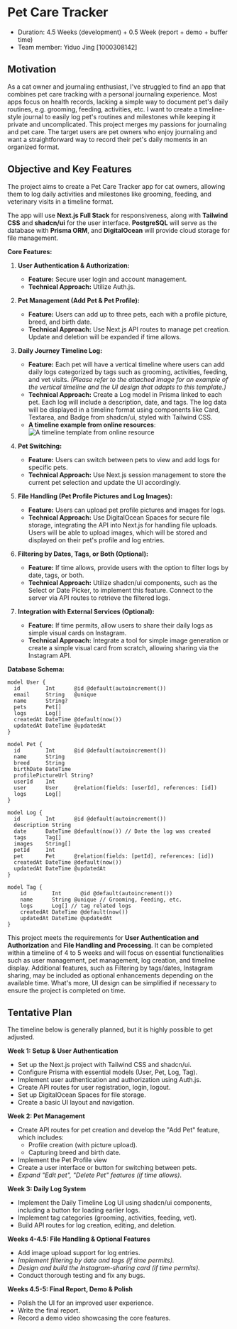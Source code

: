 # Pet Care Tracker

* Duration: 4.5 Weeks (development) + 0.5 Week (report + demo + buffer time)
* Team member: Yiduo Jing [1000308142]

## Motivation
As a cat owner and journaling enthusiast, I've struggled to find an app that combines pet care tracking with a personal journaling experience. Most apps focus on health records, lacking a simple way to document pet's daily routines, e.g. grooming, feeding, activities, etc. I want to create a timeline-style journal to easily log pet's routines and milestones while keeping it private and uncomplicated. This project merges my passions for journaling and pet care. The target users are pet owners who enjoy journaling and want a straightforward way to record their pet's daily moments in an organized format.


## Objective and Key Features
The project aims to create a Pet Care Tracker app for cat owners, allowing them to log daily activities and milestones like grooming, feeding, and veterinary visits in a timeline format.

The app will use **Next.js Full Stack** for responsiveness, along with **Tailwind CSS** and **shadcn/ui** for the user interface. **PostgreSQL** will serve as the database with **Prisma ORM**, and **DigitalOcean** will provide cloud storage for file management.

**Core Features:**

1. **User Authentication & Authorization:**
   - **Feature:** Secure user login and account management.
   - **Technical Approach:** Utilize Auth.js.

2. **Pet Management (Add Pet & Pet Profile):**
   - **Feature:** Users can add up to three pets, each with a profile picture, breed, and birth date.
   - **Technical Approach:** Use Next.js API routes to manage pet creation.  Update and deletion will be expanded if time allows.

3. **Daily Journey Timeline Log:**
   - **Feature:** Each pet will have a vertical timeline where users can add daily logs categorized by tags such as grooming, activities, feeding, and vet visits. *(Please refer to the attached image for an example of the vertical timeline and the UI design that adapts to this template.)*
   - **Technical Approach:** Create a Log model in Prisma linked to each pet. Each log will include a description, date, and tags. The log data will be displayed in a timeline format using components like Card, Textarea, and Badge from shadcn/ui, styled with Tailwind CSS.
   - **A timeline example from online resources**:![A timeline template from online resource](https://venngage-wordpress.s3.amazonaws.com/uploads/2022/11/Kanye-and-Parler-Business-History-Timeline.png)

4. **Pet Switching:**
   - **Feature:** Users can switch between pets to view and add logs for specific pets.
   - **Technical Approach:** Use Next.js session management to store the current pet selection and update the UI accordingly.

5. **File Handling (Pet Profile Pictures and Log Images):**
   - **Feature:** Users can upload pet profile pictures and images for logs.
   - **Technical Approach:** Use DigitalOcean Spaces for secure file storage, integrating the API into Next.js for handling file uploads. Users will be able to upload images, which will be stored and displayed on their pet's profile and log entries.

6. **Filtering by Dates, Tags, or Both (Optional):**  
   - **Feature:** If time allows, provide users with the option to filter logs by date, tags, or both.
   - **Technical Approach:** Utilize shadcn/ui components, such as the Select or Date Picker, to implement this feature. Connect to the server via API routes to retrieve the filtered logs.

7. **Integration with External Services (Optional):**
   - **Feature:** If time permits, allow users to share their daily logs as simple visual cards on Instagram.
   - **Technical Approach:** Integrate a tool for simple image generation or create a simple visual card from scratch, allowing sharing via the Instagram API.

**Database Schema:**
```
model User {
  id        Int      @id @default(autoincrement())
  email     String   @unique
  name      String?
  pets      Pet[]
  logs      Log[]
  createdAt DateTime @default(now())
  updatedAt DateTime @updatedAt
}

model Pet {
  id        Int      @id @default(autoincrement())
  name      String
  breed     String
  birthDate DateTime
  profilePictureUrl String?
  userId    Int
  user      User     @relation(fields: [userId], references: [id])
  logs      Log[]
}

model Log {
  id        Int      @id @default(autoincrement())
  description String
  date      DateTime @default(now()) // Date the log was created
  tags      Tag[]
  images    String[]
  petId     Int
  pet       Pet      @relation(fields: [petId], references: [id])
  createdAt DateTime @default(now())
  updatedAt DateTime @updatedAt
}

model Tag {
    id        Int      @id @default(autoincrement())
    name      String @unique // Grooming, Feeding, etc.
    logs      Log[] // tag related logs
    createdAt DateTime @default(now())
    updatedAt DateTime @updatedAt
}
```

This project meets the requirements for **User Authentication and Authorization** and **File Handling and Processing**. It can be completed within a timeline of 4 to 5 weeks and will focus on essential functionalities such as user management, pet management, log creation, and timeline display. Additional features, such as Filtering by tags/dates, Instagram sharing, may be included as optional enhancements depending on the available time. What's more, UI design can be simplified if necessary to ensure the project is completed on time.

## Tentative Plan
The timeline below is generally planned, but it is highly possible to get adjusted.

**Week 1: Setup & User Authentication**
- Set up the Next.js project with Tailwind CSS and shadcn/ui.
- Configure Prisma with essential models (User, Pet, Log, Tag).
- Implement user authentication and authorization using Auth.js.
- Create API routes for user registration, login, logout.
- Set up DigitalOcean Spaces for file storage.
- Create a basic UI layout and navigation.

**Week 2: Pet Management**
- Create API routes for pet creation and develop the "Add Pet" feature, which includes:
  - Profile creation (with picture upload).
  - Capturing breed and birth date.
- Implement the Pet Profile view
- Create a user interface or button for switching between pets.
- *Expand "Edit pet", "Delete Pet" features (if time allows)*.

**Week 3: Daily Log System**
- Implement the Daily Timeline Log UI using shadcn/ui components, including a button for loading earlier logs.
- Implement tag categories (grooming, activities, feeding, vet).
- Build API routes for log creation, editing, and deletion.

**Weeks 4-4.5: File Handling & Optional Features**
- Add image upload support for log entries.
- *Implement filtering by date and tags (if time permits).*
- *Design and build the Instagram-sharing card (if time permits).*
- Conduct thorough testing and fix any bugs.

**Weeks 4.5-5: Final Report, Demo & Polish**
- Polish the UI for an improved user experience.
- Write the final report.
- Record a demo video showcasing the core features.